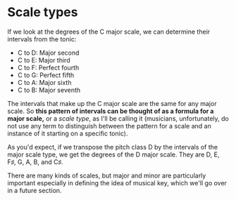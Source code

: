 # Scale types

If we look at the degrees of the C major scale, we can determine their intervals from the tonic:

* C to D: Major second
* C to E: Major third
* C to F: Perfect fourth
* C to G: Perfect fifth
* C to A: Major sixth
* C to B: Major seventh

The intervals that make up the C major scale are the same for any major scale. So **this pattern of intervals can be thought of as a formula for a major scale,** or a _scale type_, as I'll be calling it \(musicians, unfortunately, do not use any term to distinguish between the pattern for a scale and an instance of it starting on a specific tonic\).

As you'd expect, if we transpose the pitch class D by the intervals of the major scale type, we get the degrees of the D major scale. They are D, E, F♯, G, A, B, and C♯.

There are many kinds of scales, but major and minor are particularly important especially in defining the idea of musical key, which we'll go over in a future section.



